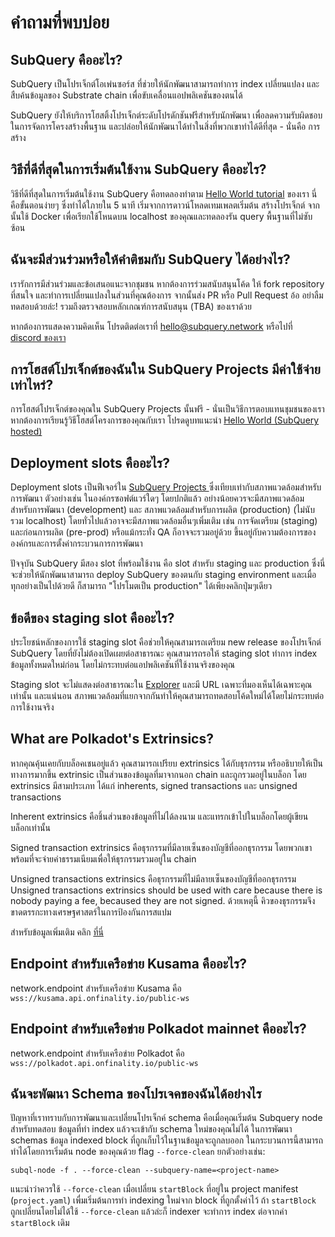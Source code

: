 # คำถามที่พบบ่อย

## SubQuery คืออะไร?

SubQuery เป็นโปรเจ็กต์โอเพ่นซอร์ส ที่ช่วยให้นักพัฒนาสามารถทำการ index เปลี่ยนแปลง และสืบค้นข้อมูลของ Substrate chain เพื่อขับเคลื่อนแอปพลิเคชันของตนได้

SubQuery ยังให้บริการโฮสติ้งโปรเจ็กต์ระดับโปรดักชันฟรีสำหรับนักพัฒนา เพื่อลดความรับผิดชอบในการจัดการโครงสร้างพื้นฐาน และปล่อยให้นักพัฒนาได้ทำในสิ่งที่พวกเขาทำได้ดีที่สุด - นั่นคือ การสร้าง

## วิธีที่ดีที่สุดในการเริ่มต้นใช้งาน SubQuery คืออะไร?

วิธีที่ดีที่สุดในการเริ่มต้นใช้งาน SubQuery คือทดลองทำตาม [Hello World tutorial](../quickstart/helloworld-localhost.md) ของเรา นี่คือขั้นตอนง่ายๆ ซึ่งทำได้ใภายใน 5 นาที เริ่มจากการดาวน์โหลดเทมเพลตเริ่มต้น สร้างโปรเจ็กต์ จากนั้นใช้ Docker เพื่อเรียกใช้โหนดบน localhost ของคุณและทดลองรัน query พื้นฐานที่ไม่ซับซ้อน

## ฉันจะมีส่วนร่วมหรือให้คำติชมกับ SubQuery ได้อย่างไร?

เรารักการมีส่วนร่วมและข้อเสนอแนะจากชุมชน หากต้องการร่วมสนับสนุนโค้ด ให้ fork repository ที่สนใจ และทำการเปลี่ยนแปลงในส่วนที่คุณต้องการ จากนั้นส่ง PR หรือ Pull Request อ้อ อย่าลืมทดสอบด้วยล่ะ! รวมถึงตรวจสอบหลักเกณฑ์การสนับสนุน (TBA) ของเราด้วย

หากต้องการแสดงความคิดเห็น โปรดติดต่อเราที่ hello@subquery.network หรือไปที่ [discord ของเรา](https://discord.com/invite/78zg8aBSMG)

## การโฮสต์โปรเจ็กต์ของฉันใน SubQuery Projects มีค่าใช้จ่ายเท่าไหร่?

การโฮสต์โปรเจ็กต์ของคุณใน SubQuery Projects นั้นฟรี - นั่นเป็นวิธีการตอบแทนชุมชนของเรา หากต้องการเรียนรู้วิธีโฮสต์โครงการของคุณกับเรา โปรดดูบทแนะนำ [Hello World (SubQuery hosted)](../quickstart/helloworld-hosted.md)

## Deployment slots คืออะไร?

Deployment slots เป็นฟีเจอร์ใน [SubQuery Projects ](https://project.subquery.network) ซึ่งเทียบเท่ากับสภาพแวดล้อมสำหรับการพัฒนา ตัวอย่างเช่น ในองค์กรซอฟต์แวร์ใดๆ โดยปกติแล้ว อย่างน้อยควรจะมีสภาพแวดล้อมสำหรับการพัฒนา (development) และ สภาพแวดล้อมสำหรับการผลิต (production) (ไม่นับรวม localhost) โดยทั่วไปแล้วอาจจะมีสภาพแวดล้อมอื่นๆเพิ่มเติม เช่น การจัดเตรียม (staging) และก่อนการผลิต (pre-prod) หรือแม้กระทั่ง QA ก็อาจจะรวมอยู่ด้วย ขึ้นอยู่กับความต้องการขององค์กรและการตั้งค่ากระบวนการการพัฒนา

ปัจจุบัน SubQuery มีสอง slot ที่พร้อมใช้งาน คือ slot สำหรับ staging และ production ซึ่งนี่จะช่วยให้นักพัฒนาสามารถ deploy SubQuery ของตนกับ staging environment และเมื่อทุกอย่างเป็นไปด้วยดี ก็สามารถ "โปรโมตเป็น production" ได้เพียงคลิกปุ่มๆเดียว

## ข้อดีของ staging slot คืออะไร?

ประโยชน์หลักของการใช้ staging slot คือช่วยให้คุณสามารถเตรียม new release ของโปรเจ็กต์ SubQuery โดยที่ยังไม่ต้องเปิดเผยต่อสาธารณะ คุณสามารถรอให้ staging slot ทำการ index ข้อมูลทั้งหมดใหม่ก่อน โดยไม่กระทบต่อแอปพลิเคชันที่ใช้งานจริงของคุณ

Staging slot จะไม่แสดงต่อสาธารณะใน [Explorer](https://explorer.subquery.network/) และมี URL เฉพาะที่มองเห็นได้เฉพาะคุณเท่านั้น และแน่นอน สภาพแวดล้อมที่แยกจากกันทำให้คุณสามารถทดสอบโค้ดใหม่ได้โดยไม่กระทบต่อการใช้งานจริง

## What are Polkadot's Extrinsics?

หากคุณคุ้นเคยกับบล็อคเชนอยู่แล้ว คุณสามารถเปรียบ extrinsics ได้กับธุรกรรม หรืออธิบายให้เป็นทางการมากขึ้น extrinsic เป็นส่วนของข้อมูลที่มาจากนอก chain และถูกรวมอยู่ในบล็อก โดย extrinsics มีสามประเภท ได้แก่ inherents, signed transactions และ unsigned transactions

Inherent extrinsics คือชิ้นส่วนของข้อมูลที่ไม่ได้ลงนาม และแทรกเข้าไปในบล็อกโดยผู้เขียนบล็อกเท่านั้น

Signed transaction extrinsics คือธุรกรรมที่มีลายเซ็นของบัญชีที่ออกธุรกรรม โดยพวกเขาพร้อมที่จะจ่ายค่าธรรมเนียมเพื่อให้ธุรกรรมรวมอยู่ใน chain

Unsigned transactions extrinsics คือธุรกรรมที่ไม่มีลายเซ็นของบัญชีที่ออกธุรกรรม Unsigned transactions extrinsics should be used with care because there is nobody paying a fee, becaused they are not signed. ด้วยเหตุนี้ คิวของธุรกรรมจึงขาดตรรกะทางเศรษฐศาสตร์ในการป้องกันการสแปม

สำหรับข้อมูลเพิ่มเติม คลิก [ที่นี่](https://substrate.dev/docs/en/knowledgebase/learn-substrate/extrinsics)

## Endpoint สำหรับเครือข่าย Kusama คืออะไร?

network.endpoint สำหรับเครือข่าย Kusama คือ `wss://kusama.api.onfinality.io/public-ws`

## Endpoint สำหรับเครือข่าย Polkadot mainnet คืออะไร?

network.endpoint สำหรับเครือข่าย Polkadot คือ `wss://polkadot.api.onfinality.io/public-ws`

## ฉันจะพัฒนา Schema ของโปรเจคของฉันได้อย่างไร

ปัญหาที่เราทราบกับการพัฒนาและเปลี่ยนโปรเจ็กค์ schema คือเมื่อคุณเริ่มต้น Subquery node สำหรับทดสอบ ข้อมูลที่ทำ index แล้วจะเข้ากับ schema ใหม่ของคุณไม่ได้ ในการพัฒนา schemas ข้อมูล indexed block ที่ถูกเก็บไว้ในฐานข้อมูลจะถูกลบออก ในกระบวนการนี้สามารถทำได้โดยการเริ่มต้น node ของคุณด้วย flag `--force-clean` ยกตัวอย่างเช่น:

```shell
subql-node -f . --force-clean --subquery-name=<project-name>
```

แนะนำว่าควรใช้ `--force-clean` เมื่อเปลี่ยน `startBlock` ที่อยู่ใน project manifest (`project.yaml`) เพื่มเริ่มต้นการทำ indexing ใหม่จาก block ที่ถูกตั้งค่าไว้ ถ้า `startBlock` ถูกเปลี่ยนโดยไม่ได้ใช้ `--force-clean` แล้วล่ะก็ indexer จะทำการ index ต่อจากค่า `startBlock` เดิม
